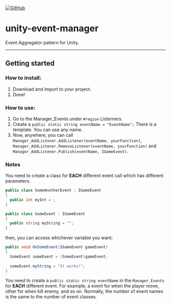 [![GitHub](https://img.shields.io/github/license/devrafael-source/unity-event-manager)](https://github.com/devrafael-source/unity-event-manager/blob/master/LICENSE)
# unity-event-manager
Event Aggregator pattern for Unity.
___
## Getting started
### How to install:
1. Download and import to your project.
2. Done!

### How to use:
1. Go to the Manager_Events under `#region` Listerners.
2. Create a `public static string eventName = "EventName";` 
There is a template. You can use any name.
3. Now, anywhere, you can call ```Manager_AddListener.AddListener(eventName, yourFunction)```, ```Manager_AddListener.RemoveListener(eventName, yourFunction)``` and ```Manager_AddListener.Publish(eventName, IGameEvent)```.

### Notes  
You need to create a class for **EACH** different event call which has different parameters.
```C#
public class SomeAnotherEvent : IGameEvent
{
  public int myInt = ;
}

public class SomeEvent : IGameEvent
{
  public string myString = "";
}
```
then, you can access whichever variable you want:
```C#
public void OnSomeEvent(IGameEvent gameEvent)
{
  SomeEvent someEvent = (SomeEvent)gameEvent;
  
  someEvent.myString = "It works!";
}
```

You need to create a `public static string eventName` in the `Manager_Events` for **EACH** different event. For example, a event for when the player move, other for when kill enemy, and so on. Normally, the number of event names is the same to the number of event classes.
